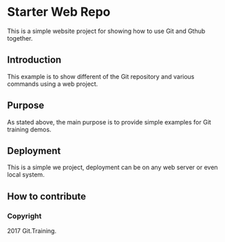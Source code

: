 # Starter Web Repo

This is a simple website project for showing how to use Git and Gthub together.

## Introduction

This example is to show different of the Git repository and various commands using a web project.

## Purpose

As stated above, the main purpose is to provide simple examples for Git training demos.
## Deployment

This is a simple we project, deployment can be on any web server or even local system.

## How to contribute


### Copyright

2017 Git.Training.
